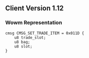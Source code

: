 ## Client Version 1.12

### Wowm Representation
```rust,ignore
cmsg CMSG_SET_TRADE_ITEM = 0x011D {
    u8 trade_slot;    
    u8 bag;    
    u8 slot;    
}

```
